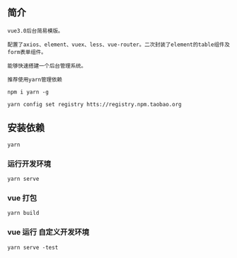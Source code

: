 
## 简介
```
vue3.0后台简易模版。

配置了axios、element、vuex、less、vue-router。二次封装了element的table组件及form表单组件。

能够快速搭建一个后台管理系统。

推荐使用yarn管理依赖

npm i yarn -g

yarn config set registry htts://registry.npm.taobao.org
```

## 安装依赖
```
yarn
```

### 运行开发环境
```
yarn serve
```

### vue 打包
```
yarn build
```

### vue 运行 自定义开发环境
```
yarn serve -test
```
